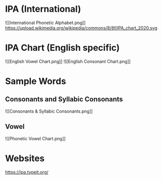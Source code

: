 # IPA (International)
![[International Phonetic Alphabet.png]]
https://upload.wikimedia.org/wikipedia/commons/8/8f/IPA_chart_2020.svg
# IPA Chart (English specific)
![[English Vowel Chart.png]]
![[English Consonant Chart.png]]
# Sample Words
## Consonants and Syllabic Consonants
![[Consonants & Syllabic Consonants.png]]

## Vowel
![[Phonetic Vowel Chart.png]]

# Websites
https://ipa.typeit.org/

